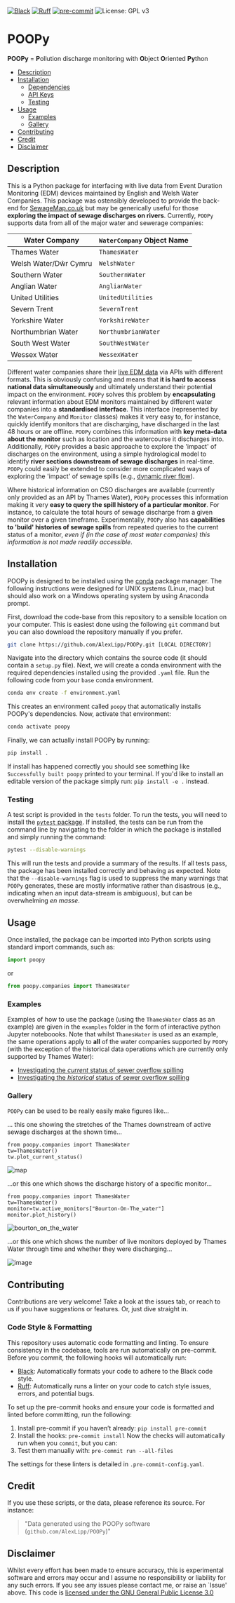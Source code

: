 [![Black](https://img.shields.io/badge/code%20style-black-000000?logo=python&logoColor=white)](https://github.com/psf/black)
[![Ruff](https://img.shields.io/badge/lint-Ruff%20(E%2C%20F%2C%20I%2C%20D%2C%20N%2C%20UP)-blueviolet?logo=python&logoColor=white)](https://github.com/astral-sh/ruff)
[![pre-commit](https://img.shields.io/badge/pre--commit-enabled-brightgreen?logo=pre-commit&logoColor=white)](https://pre-commit.com/)
![License: GPL v3](https://img.shields.io/badge/License-GPLv3-blue.svg)

# POOPy

**POOPy** = **P**ollution discharge monitoring with **O**bject **O**riented **Py**thon

- [Description](#description)
- [Installation](#installation)
  - [Dependencies](#dependencies)
  - [API Keys](#api-keys)
  - [Testing](#testing)
- [Usage](#usage)
    - [Examples](#examples)
    - [Gallery](#gallery)
- [Contributing](#contributing)
- [Credit](#credit)
- [Disclaimer](#disclaimer)


## Description

This is a Python package for interfacing with live data from Event Duration Monitoring (EDM) devices maintained by English and Welsh Water Companies. This package was ostensibly developed to provide the back-end for [SewageMap.co.uk](https://github.com/AlexLipp/thames-sewage) but may be generically useful for those **exploring the impact of sewage discharges on rivers**. Currently, `POOPy` supports data from all of the major water and sewerage companies: 

| Water Company                        | `WaterCompany` Object Name  |
|------------------------------------|-----------------------|
| Thames Water  | `ThamesWater`        |
| Welsh Water/Dŵr Cymru   | `WelshWater`    |
| Southern Water | `SouthernWater` | 
| Anglian Water | `AnglianWater` |
| United Utilities | `UnitedUtilities` |
| Severn Trent | `SevernTrent` |
| Yorkshire Water | `YorkshireWater` |
| Northumbrian Water | `NorthumbrianWater` |
| South West Water | `SouthWestWater` |
| Wessex Water | `WessexWater` |


Different water companies share their [live EDM data](https://www.streamwaterdata.co.uk/pages/storm-overflows-data) via APIs with different formats. This is obviously confusing and means that **it is hard to access national data simultaneously** and ultimately understand their potential impact on the environment. `POOPy` solves this problem by **encapsulating** relevant information about EDM monitors maintained by different water companies into a **standardised interface**. This interface (represented by the `WaterCompany` and `Monitor` classes) makes it very easy to, for instance, quickly identify monitors that are discharging, have discharged in the last 48 hours or are offline. `POOPy` combines this information with **key meta-data about the monitor** such as location and the watercourse it discharges into. Additionally, `POOPy` provides a basic approache to explore the 'impact' of discharges on the environment, using a simple hydrological model to identify **river sections downstream of sewage discharges** in real-time. `POOPy` could easily be extended to consider more complicated ways of exploring the 'impact' of sewage spills (e.g., [dynamic river flow](https://github.com/AlexLipp/thames-sewage/issues/31)).

Where historical information on CSO discharges are available (currently only provided as an API by Thames Water), `POOPy` processes this information making it very **easy to query the spill history of a particular monitor**. For instance, to calculate the total hours of sewage discharge from a given monitor over a given timeframe. Experimentally, `POOPy` also has **capabilities to 'build' histories of sewage spills** from repeated queries to the current status of a monitor, _even if (in the case of most water companies) this information is not made readily accessible_.   

## Installation

POOPy is designed to be installed using the [conda](https://docs.conda.io/en/latest/) package manager. The following instructions were designed for UNIX systems (Linux, mac) but should also work on a Windows operating system by using Anaconda prompt.  

First, download the code-base from this repository to a sensible location on your computer. This is easiest done using the following `git` command but you can also download the repository manually if you prefer.
```bash
git clone https://github.com/AlexLipp/POOPy.git [LOCAL DIRECTORY]
```
Navigate into the directory which contains the source code (it should contain a `setup.py` file). Next, we will create a conda environment with the required dependencies installed using the provided `.yaml` file. Run the following code from your `base` conda environment. 
```bash
conda env create -f environment.yaml
```
This creates an environment called `poopy` that automatically installs POOPy's dependencies. Now, activate that environment: 
```bash
conda activate poopy
```
Finally, we can actually install POOPy by running: 
```bash
pip install .
```
If install has happened correctly you should see something like `Successfully built poopy` printed to your terminal. If you'd like to install an editable version of the package simply run: `pip install -e .` instead.  

### Testing 

A test script is provided in the `tests` folder. To run the tests, you will need to install the [`pytest` package](https://docs.pytest.org/en/stable/). If installed, the tests can be run from the command line by navigating to the folder in which the package is installed and simply running the command: 

```bash
pytest --disable-warnings
```
This will run the tests and provide a summary of the results. If all tests pass, the package has been installed correctly and behaving as expected. Note that the `--disable-warnings` flag is used to suppress the many warnings that `POOPy` generates, these are mostly informative rather than disastrous (e.g., indicating when an input data-stream is ambiguous), but can be overwhelming _en masse_. 


## Usage

Once installed, the package can be imported into Python scripts using standard import commands, such as:
```python
import poopy
```
or 
```python
from poopy.companies import ThamesWater
```

### Examples

Examples of how to use the package (using the `ThamesWater` class as an example) are given in the `examples` folder in the form of interactive python Jupyter noteboooks. Note that whilst `ThamesWater` is used as an example, the same operations apply to **all** of the water companies supported by `POOPy` (with the exception of the historical data operations which are currently only supported by Thames Water):
- [Investigating the *current* status of sewer overflow spilling](https://github.com/AlexLipp/POOPy/blob/main/examples/current_status.ipynb)
- [Investigating the *historical* status of sewer overflow spilling](https://github.com/AlexLipp/POOPy/blob/main/examples/historical_status.ipynb)

### Gallery

`POOPy` can be used to be really easily make figures like...

... this one showing the stretches of the Thames downstream of active sewage discharges at the shown time...

```
from poopy.companies import ThamesWater
tw=ThamesWater()
tw.plot_current_status()
```
![map](https://github.com/AlexLipp/POOPy/assets/10188895/395732dc-54c1-403e-b681-be3bece7f7e7)

...or this one which shows the discharge history of a specific monitor...
```
from poopy.companies import ThamesWater
tw=ThamesWater()
monitor=tw.active_monitors["Bourton-On-The_water"]
monitor.plot_history()
```
![bourton_on_the_water](https://github.com/AlexLipp/POOPy/assets/10188895/feeb6035-78f0-4c48-b3f2-bd1d18f2ce96)

...or this one which shows the number of live monitors deployed by Thames Water through time and whether they were discharging...

![image](https://github.com/AlexLipp/POOPy/assets/10188895/8c631231-bf9c-406e-a393-4d1a72d355b3)

## Contributing 

Contributions are very welcome! Take a look at the issues tab, or reach to us if you have suggestions or features. Or, just dive straight in.

### Code Style & Formatting
This repository uses automatic code formatting and linting. To ensure consistency in the codebase, tools are run automatically on pre-commit. Before you commit, the following hooks will automatically run:

- [Black](https://github.com/psf/black): Automatically formats your code to adhere to the Black code style.
- [Ruff](https://github.com/astral-sh/ruff): Automatically runs a linter on your code to catch style issues, errors, and potential bugs.

To set up the pre-commit hooks and ensure your code is formatted and linted before committing, run the following:
1. Install pre-commit if you haven’t already: `pip install pre-commit`
2. Install the hooks: `pre-commit install`
Now the checks will automatically run when you `commit`, but you can: 
3. Test them manually with:  `pre-commit run --all-files`

The settings for these linters is detailed in `.pre-commit-config.yaml`.


## Credit

If you use these scripts, or the data, please reference its source. For instance: 

> "Data generated using the POOPy software (`github.com/AlexLipp/POOPy`)"

## Disclaimer
Whilst every effort has been made to ensure accuracy, this is experimental software and errors may occur and I assume no responsibility or liability for any such errors. If you see any issues please contact me, or raise an `Issue' above. This code is [licensed under the GNU General Public License 3.0](https://github.com/AlexLipp/poopy?tab=GPL-3.0-1-ov-file#readme)

